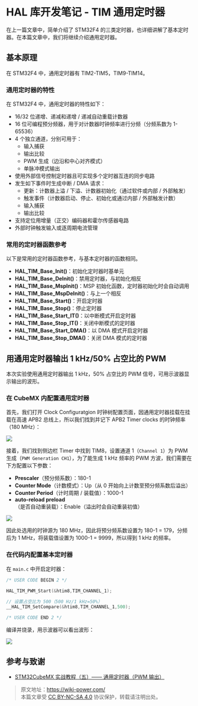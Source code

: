 # HAL 库开发笔记 - TIM 通用定时器

在上一篇文章中，简单介绍了 STM32F4 的三类定时器，也详细讲解了基本定时器。在本篇文章中，我们将继续介绍通用定时器。

## 基本原理

在 STM32F4 中，通用定时器有 TIM2-TIM5，TIM9-TIM14。

### 通用定时器的特性

在 STM32F4 中，通用定时器的特性如下：

- 16/32 位递增、递减和递增 / 递减自动重载计数器
- 16 位可编程预分频器，用于对计数器时钟频率进行分频（分频系数为 1-65536）
- 4 个独立通道，分别可用于：
  - 输入捕获
  - 输出比较
  - PWM 生成（边沿和中心对齐模式）
  - 单脉冲模式输出
- 使用外部信号控制定时器且可实现多个定时器互连的同步电路
- 发生如下事件时生成中断 / DMA 请求：
  - 更新：计数器上溢 / 下溢、计数器初始化（通过软件或内部 / 外部触发）
  - 触发事件（计数器启动、停止、初始化或通过内部 / 外部触发计数）
  - 输入捕获
  - 输出比较
- 支持定位用增量（正交）编码器和霍尔传感器电路
- 外部时钟触发输入或逐周期电流管理

### 常用的定时器函数参考

以下是常用的定时器函数参考，与基本定时器的函数相同。

- **HAL_TIM_Base_Init()**：初始化定时器时基单元
- **HAL_TIM_Base_DeInit()**：禁用定时器，与初始化相反
- **HAL_TIM_Base_MspInit()**：MSP 初始化函数，定时器初始化时会自动调用
- **HAL_TIM_Base_MspDeInit()**：与上一个相反
- **HAL_TIM_Base_Start()**：开启定时器
- **HAL_TIM_Base_Stop()**：停止定时器
- **HAL_TIM_Base_Start_IT()**：以中断模式开启定时器
- **HAL_TIM_Base_Stop_IT()**：关闭中断模式的定时器
- **HAL_TIM_Base_Start_DMA()**：以 DMA 模式开启定时器
- **HAL_TIM_Base_Stop_DMA()**：关闭 DMA 模式的定时器

## 用通用定时器输出 1 kHz/50% 占空比的 PWM

本次实验使用通用定时器输出 1 kHz，50% 占空比的 PWM 信号，可用示波器显示输出的波形。

### 在 CubeMX 内配置通用定时器

首先，我们打开 Clock Configuratgion 时钟树配置页面，因通用定时器挂载在挂载在高速 APB2 总线上，所以我们找到并记下 APB2 Timer clocks 的时钟频率（180 MHz）：

![](https://f004.backblazeb2.com/file/wiki-media/img/20210627133951.png)

接着，我们找到侧边栏 Timer 中找到 TIM8，设置通道 1（`Channel 1`）为 PWM 生成（`PWM Generation CH1`），为了能生成 1 kHz 频率的 PWM 方波，我们需要在下方配置以下参数：

- **Prescaler**（预分频系数）：180-1
- **Counter Mode**（计数模式）：Up（从 0 开始向上计数至预分频系数后溢出）
- **Counter Period**（计时周期 / 装载值）：1000-1
- **auto-reload preload**（是否自动重装载）：Enable（溢出时会自动重装初值）

![](https://f004.backblazeb2.com/file/wiki-media/img/20210627153422.png)

因此处选用的时钟源为 180 MHz，因此将预分频系数设置为 180-1 = 179，分频后为 1 MHz，将装载值设置为 1000-1 = 9999，所以得到 1 kHz 的频率。

### 在代码内配置基本定时器

在 `main.c` 中开启定时器：

```c title="main.c"
/* USER CODE BEGIN 2 */

HAL_TIM_PWM_Start(&htim8,TIM_CHANNEL_1);

// 设置占空比为 500（500 Hz/1 kHz=50%）
__HAL_TIM_SetCompare(&htim8,TIM_CHANNEL_1,500);

/* USER CODE END 2 */
```

编译并烧录，用示波器可以看出波形：

![](https://f004.backblazeb2.com/file/wiki-media/img/20210627154737.jpg)

## 参考与致谢

- [STM32CubeMX 实战教程（五）—— 通用定时器（PWM 输出）](https://blog.csdn.net/weixin_43892323/article/details/104776035)

> 原文地址：<https://wiki-power.com/>  
> 本篇文章受 [CC BY-NC-SA 4.0](https://creativecommons.org/licenses/by/4.0/deed.zh) 协议保护，转载请注明出处。
